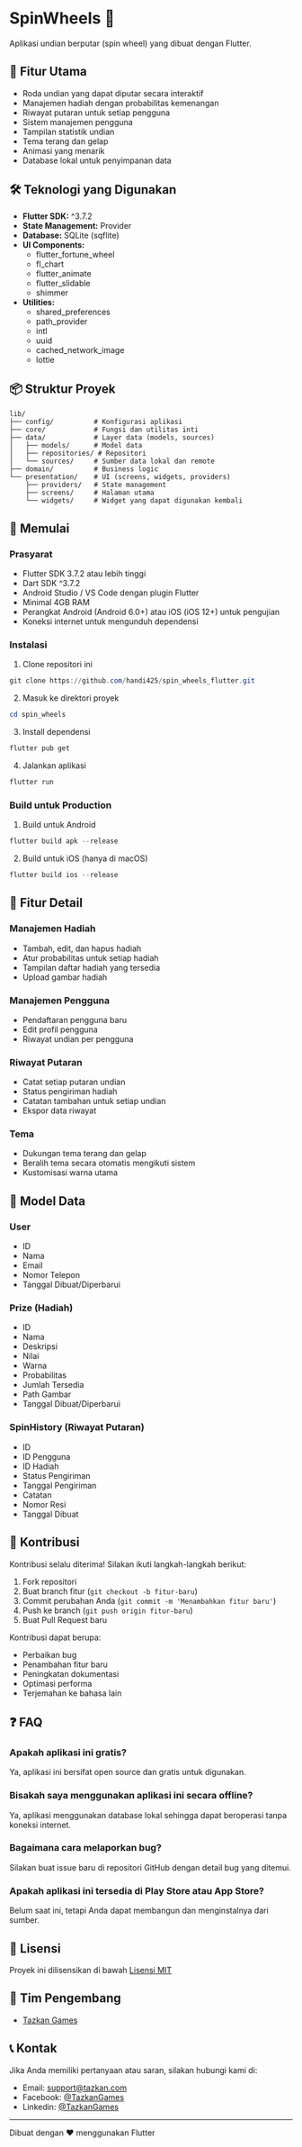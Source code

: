 # SpinWheels 🎡

Aplikasi undian berputar (spin wheel) yang dibuat dengan Flutter.

## 📱 Fitur Utama

- Roda undian yang dapat diputar secara interaktif
- Manajemen hadiah dengan probabilitas kemenangan
- Riwayat putaran untuk setiap pengguna
- Sistem manajemen pengguna
- Tampilan statistik undian
- Tema terang dan gelap
- Animasi yang menarik
- Database lokal untuk penyimpanan data

## 🛠️ Teknologi yang Digunakan

- **Flutter SDK:** ^3.7.2
- **State Management:** Provider
- **Database:** SQLite (sqflite)
- **UI Components:**
  - flutter_fortune_wheel
  - fl_chart
  - flutter_animate
  - flutter_slidable
  - shimmer
- **Utilities:**
  - shared_preferences
  - path_provider
  - intl
  - uuid
  - cached_network_image
  - lottie

## 📦 Struktur Proyek

```
lib/
├── config/          # Konfigurasi aplikasi
├── core/            # Fungsi dan utilitas inti
├── data/            # Layer data (models, sources)
│   ├── models/      # Model data
│   ├── repositories/ # Repositori
│   └── sources/     # Sumber data lokal dan remote
├── domain/          # Business logic
└── presentation/    # UI (screens, widgets, providers)
    ├── providers/   # State management
    ├── screens/     # Halaman utama
    └── widgets/     # Widget yang dapat digunakan kembali
```

## 🚀 Memulai

### Prasyarat

- Flutter SDK 3.7.2 atau lebih tinggi
- Dart SDK ^3.7.2
- Android Studio / VS Code dengan plugin Flutter
- Minimal 4GB RAM
- Perangkat Android (Android 6.0+) atau iOS (iOS 12+) untuk pengujian
- Koneksi internet untuk mengunduh dependensi

### Instalasi

1. Clone repositori ini
```powershell
git clone https://github.com/handi425/spin_wheels_flutter.git
```

2. Masuk ke direktori proyek
```powershell
cd spin_wheels
```

3. Install dependensi
```powershell
flutter pub get
```

4. Jalankan aplikasi
```powershell
flutter run
```

### Build untuk Production

1. Build untuk Android
```powershell
flutter build apk --release
```

2. Build untuk iOS (hanya di macOS)
```powershell
flutter build ios --release
```

## 📱 Fitur Detail

### Manajemen Hadiah
- Tambah, edit, dan hapus hadiah
- Atur probabilitas untuk setiap hadiah
- Tampilan daftar hadiah yang tersedia
- Upload gambar hadiah

### Manajemen Pengguna
- Pendaftaran pengguna baru
- Edit profil pengguna
- Riwayat undian per pengguna

### Riwayat Putaran
- Catat setiap putaran undian
- Status pengiriman hadiah
- Catatan tambahan untuk setiap undian
- Ekspor data riwayat

### Tema
- Dukungan tema terang dan gelap
- Beralih tema secara otomatis mengikuti sistem
- Kustomisasi warna utama

## 📄 Model Data

### User
- ID
- Nama
- Email
- Nomor Telepon
- Tanggal Dibuat/Diperbarui

### Prize (Hadiah)
- ID
- Nama
- Deskripsi
- Nilai
- Warna
- Probabilitas
- Jumlah Tersedia
- Path Gambar
- Tanggal Dibuat/Diperbarui

### SpinHistory (Riwayat Putaran)
- ID
- ID Pengguna
- ID Hadiah
- Status Pengiriman
- Tanggal Pengiriman
- Catatan
- Nomor Resi
- Tanggal Dibuat

## 🤝 Kontribusi

Kontribusi selalu diterima! Silakan ikuti langkah-langkah berikut:

1. Fork repositori
2. Buat branch fitur (`git checkout -b fitur-baru`)
3. Commit perubahan Anda (`git commit -m 'Menambahkan fitur baru'`)
4. Push ke branch (`git push origin fitur-baru`)
5. Buat Pull Request baru

Kontribusi dapat berupa:
- Perbaikan bug
- Penambahan fitur baru
- Peningkatan dokumentasi
- Optimasi performa
- Terjemahan ke bahasa lain

## ❓ FAQ

### Apakah aplikasi ini gratis?
Ya, aplikasi ini bersifat open source dan gratis untuk digunakan.

### Bisakah saya menggunakan aplikasi ini secara offline?
Ya, aplikasi menggunakan database lokal sehingga dapat beroperasi tanpa koneksi internet.

### Bagaimana cara melaporkan bug?
Silakan buat issue baru di repositori GitHub dengan detail bug yang ditemui.

### Apakah aplikasi ini tersedia di Play Store atau App Store?
Belum saat ini, tetapi Anda dapat membangun dan menginstalnya dari sumber.

## 📝 Lisensi

Proyek ini dilisensikan di bawah [Lisensi MIT](LICENSE)

## 👥 Tim Pengembang

- [Tazkan Games](https://tazkan.com/)

## 📞 Kontak

Jika Anda memiliki pertanyaan atau saran, silakan hubungi kami di:
- Email: support@tazkan.com
- Facebook: [@TazkanGames](https://www.facebook.com/tazkangames)
- Linkedin: [@TazkanGames](https://www.linkedin.com/company/tazkan-games/)

---

Dibuat dengan ❤️ menggunakan Flutter

